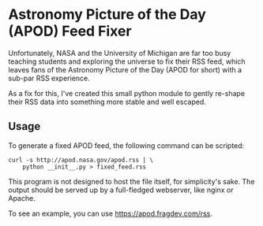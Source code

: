 
Astronomy Picture of the Day (APOD) Feed Fixer
===

Unfortunately, NASA and the University of Michigan are far too busy teaching
students and exploring the universe to fix their RSS feed, which leaves fans
of the Astronomy Picture of the Day (APOD for short) with a sub-par RSS
experience.

As a fix for this, I've created this small python module to gently re-shape
their RSS data into something more stable and well escaped.

Usage
---

To generate a fixed APOD feed, the following command can be scripted:

    curl -s http://apod.nasa.gov/apod.rss | \
        python __init__.py > fixed_feed.rss

This program is not designed to host the file itself, for simplicity's sake. The
output should be served up by a full-fledged webserver, like nginx or Apache.

To see an example, you can use https://apod.fragdev.com/rss.
